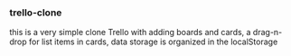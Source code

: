 ### trello-clone

this is a very simple clone Trello with adding boards and cards, a drag-n-drop for list items in cards, data storage is organized in the localStorage
